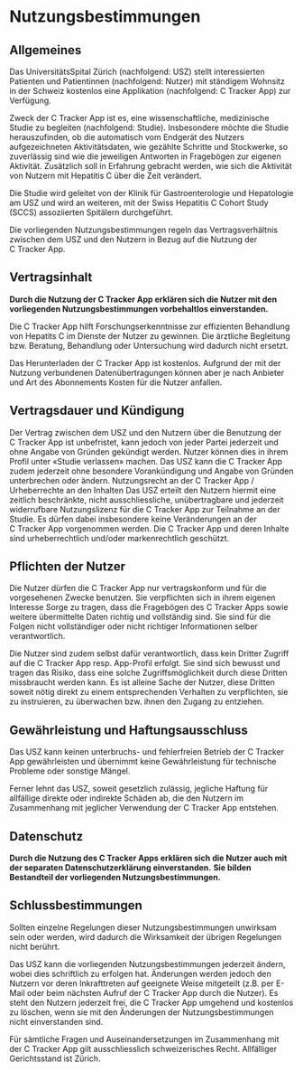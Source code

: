 Nutzungsbestimmungen
====================

## Allgemeines

Das UniversitätsSpital Zürich (nachfolgend: USZ) stellt interessierten Patienten und Patientinnen (nachfolgend: Nutzer) mit ständigem Wohnsitz in der Schweiz kostenlos eine Applikation (nachfolgend: C&nbsp;Tracker App) zur Verfügung.

Zweck der C&nbsp;Tracker App ist es, eine wissenschaftliche, medizinische Studie zu begleiten (nachfolgend: Studie).
Insbesondere möchte die Studie herauszufinden, ob die automatisch vom Endgerät des Nutzers aufgezeichneten Aktivitätsdaten, wie gezählte Schritte und Stockwerke, so zuverlässig sind wie die jeweiligen Antworten in Fragebögen zur eigenen Aktivität.
Zusätzlich soll in Erfahrung gebracht werden, wie sich die Aktivität von Nutzern mit Hepatitis C über die Zeit verändert.

Die Studie wird geleitet von der Klinik für Gastroenterologie und Hepatologie am USZ und wird an weiteren, mit der Swiss Hepatitis C Cohort Study (SCCS) assoziierten Spitälern durchgeführt.

Die vorliegenden Nutzungsbestimmungen regeln das Vertragsverhältnis zwischen dem USZ und den Nutzern in Bezug auf die Nutzung der C&nbsp;Tracker App.

## Vertragsinhalt

**Durch die Nutzung der C&nbsp;Tracker App erklären sich die Nutzer mit den vorliegenden Nutzungsbestimmungen vorbehaltlos einverstanden.**

Die C&nbsp;Tracker App hilft Forschungserkenntnisse zur effizienten Behandlung von Hepatits C im Dienste der Nutzer zu gewinnen.
Die ärztliche Begleitung bzw. Beratung, Behandlung oder Untersuchung wird dadurch nicht ersetzt.

Das Herunterladen der C&nbsp;Tracker App ist kostenlos.
Aufgrund der mit der Nutzung verbundenen Datenübertragungen können aber je nach Anbieter und Art des Abonnements Kosten für die Nutzer anfallen.

## Vertragsdauer und Kündigung

Der Vertrag zwischen dem USZ und den Nutzern über die Benutzung der C&nbsp;Tracker App ist unbefristet, kann jedoch von jeder Partei jederzeit und ohne Angabe von Gründen gekündigt werden.
Nutzer können dies in ihrem Profil unter «Studie verlassen» machen.
Das USZ kann die C&nbsp;Tracker App zudem jederzeit ohne besondere Vorankündigung und Angabe von Gründen unterbrechen oder ändern.
Nutzungsrecht an der C&nbsp;Tracker App / Urheberrechte an den Inhalten
Das USZ erteilt den Nutzern hiermit eine zeitlich beschränkte, nicht ausschliessliche, unübertragbare und jederzeit widerrufbare Nutzungslizenz für die C&nbsp;Tracker App zur Teilnahme an der Studie.
Es dürfen dabei insbesondere keine Veränderungen an der C&nbsp;Tracker App vorgenommen werden.
Die C&nbsp;Tracker App und deren Inhalte sind urheberrechtlich und/oder markenrechtlich geschützt.

## Pflichten der Nutzer

Die Nutzer dürfen die C&nbsp;Tracker App nur vertragskonform und für die vorgesehenen Zwecke benutzen.
Sie verpflichten sich in ihrem eigenen Interesse Sorge zu tragen, dass die Fragebögen des C&nbsp;Tracker Apps sowie weitere übermittelte Daten richtig und vollständig sind.
Sie sind für die Folgen nicht vollständiger oder nicht richtiger Informationen selber verantwortlich.

Die Nutzer sind zudem selbst dafür verantwortlich, dass kein Dritter Zugriff auf die C&nbsp;Tracker App resp. App-Profil erfolgt.
Sie sind sich bewusst und tragen das Risiko, dass eine solche Zugriffsmöglichkeit durch diese Dritten missbraucht werden kann.
Es ist alleine Sache der Nutzer, diese Dritten soweit nötig direkt zu einem entsprechenden Verhalten zu verpflichten, sie zu instruieren, zu überwachen bzw. ihnen den Zugang zu entziehen.

## Gewährleistung und Haftungsausschluss

Das USZ kann keinen unterbruchs- und fehlerfreien Betrieb der C&nbsp;Tracker App gewährleisten und übernimmt keine Gewährleistung für technische Probleme oder sonstige Mängel.

Ferner lehnt das USZ, soweit gesetzlich zulässig, jegliche Haftung für allfällige direkte oder indirekte Schäden ab, die den Nutzern im Zusammenhang mit jeglicher Verwendung der C&nbsp;Tracker App entstehen.

## Datenschutz

**Durch die Nutzung des C&nbsp;Tracker Apps erklären sich die Nutzer auch mit der separaten Datenschutzerklärung einverstanden.**
**Sie bilden Bestandteil der vorliegenden Nutzungsbestimmungen.**

## Schlussbestimmungen

Sollten einzelne Regelungen dieser Nutzungsbestimmungen unwirksam sein oder werden, wird dadurch die Wirksamkeit der übrigen Regelungen nicht berührt.

Das USZ kann die vorliegenden Nutzungsbestimmungen jederzeit ändern, wobei dies schriftlich zu erfolgen hat.
Änderungen werden jedoch den Nutzern vor deren Inkrafttreten auf geeignete Weise mitgeteilt (z.B. per E-Mail oder beim nächsten Aufruf der C&nbsp;Tracker App durch die Nutzer).
Es steht den Nutzern jederzeit frei, die C&nbsp;Tracker App umgehend und kostenlos zu löschen, wenn sie mit den Änderungen der Nutzungsbestimmungen nicht einverstanden sind.

Für sämtliche Fragen und Auseinandersetzungen im Zusammenhang mit der C&nbsp;Tracker App gilt ausschliesslich schweizerisches Recht.
Allfälliger Gerichtsstand ist Zürich.
